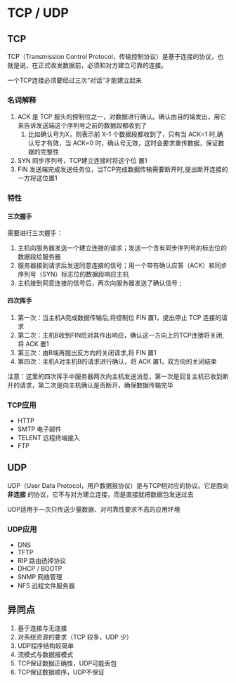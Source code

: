 # TCP / UDP

## TCP

TCP（Transmission Control Protocol，传输控制协议）是基于连接的协议，也就是说，在正式收发数据前，必须和对方建立可靠的连接。

一个TCP连接必须要经过三次“对话”才能建立起来

### 名词解释

1. ACK 是 TCP 报头的控制位之一，对数据进行确认。确认由目的端发出，用它来告诉发送端这个序列号之前的数据段都收到了
   1. 比如确认号为X，则表示前 X-1 个数据段都收到了，只有当 ACK=1 时,确认号才有效，当 ACK=0 时，确认号无效，这时会要求重传数据，保证数据的完整性
2. SYN 同步序列号，TCP建立连接时将这个位 置1
3. FIN 发送端完成发送任务位，当TCP完成数据传输需要断开时,提出断开连接的一方将这位置1

### 特性

#### 三次握手

需要进行三次握手：

1. 主机向服务器发送一个建立连接的请求；发送一个含有同步序列号的标志位的数据段给服务器
2. 服务器接到请求后发送同意连接的信号；用一个带有确认应答（ACK）和同步序列号（SYN）标志位的数据段响应主机
3. 主机接到同意连接的信号后，再次向服务器发送了确认信号 ;

#### 四次挥手

1. 第一次：当主机A完成数据传输后,将控制位 FIN 置1，提出停止 TCP 连接的请求
2. 第二次：主机B收到FIN后对其作出响应，确认这一方向上的TCP连接将关闭,将 ACK 置1
3. 第三次：由B端再提出反方向的关闭请求,将 FIN 置1
4. 第四次：主机A对主机B的请求进行确认，将 ACK 置1，双方向的关闭结束

注意：这里的四次挥手中服务器两次向主机发送消息，第一次是回复主机已收到断开的请求，第二次是向主机确认是否断开，确保数据传输完毕

### TCP应用

- HTTP
- SMTP 电子邮件
- TELENT 远程终端接入
- FTP

## UDP

UDP（User Data Protocol，用户数据报协议）是与TCP相对应的协议。它是面向 **非连接** 的协议，它不与对方建立连接，而是直接就把数据包发送过去

UDP适用于一次只传送少量数据、对可靠性要求不高的应用环境

### UDP应用

- DNS
- TFTP
- RIP 路由选择协议
- DHCP / BOOTP
- SNMP 网络管理
- NFS 远程文件服务器

## 异同点

1. 基于连接与无连接
2. 对系统资源的要求（TCP 较多，UDP 少）
3. UDP程序结构较简单
4. 流模式与数据报模式
5. TCP保证数据正确性，UDP可能丢包
6. TCP保证数据顺序，UDP不保证
